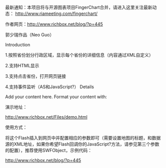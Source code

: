 最新通知：本项目将与开源图表项目FingerChart合并，请进入这里关注最新动态：
http://www.riameeting.com/fingerchart/

作者网页：http://www.richbox.net/blog/?p=445

郭少瑞作品（Neo Guo）

Introduction

1.按照省份划分行政区域，显示每个省份的详细信息（内容通过XML自定义）

2.支持HTML显示

3.支持点击省份，打开网页链接

4.支持事件监听（AS和JavaScript?）
Details

Add your content here. Format your content with:

演示地址：

http://www.richbox.net/Files/demo.html

使用方式：

将这个Flash插入到网页中并配置相应的参数即可（需要设置地图的标题，和数据源的XML地址，如果你希望Flash回调你的JavaScript?方法，请参见第三个参数的配置），推荐使用SWFObject，示例代码：

http://www.richbox.net/blog/?p=445
